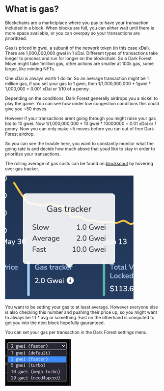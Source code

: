 # What is gas?

Blockchains are a marketplace where you pay to have your transaction included in a block. When blocks are full, you can either wait until there is more space available, or you can overpay so your transactions are prioritized. 

Gas is priced in gwei, a subunit of the network token (in this case xDai). There are 1,000,000,000 gwei in 1 xDai. Different types of transactions take longer to process and run for longer on the blockchain. So a Dark Forest Move might take 1million gas, other actions are smaller at 100k gas, some larger, like minting NFTs.

One xDai is always worth 1 dollar. So an average transaction might be 1 million gas, if you set your gas to 1 gwei, then  1/1,000,000,000 \* 1gwei \* 1,000,000 = 0.001 xDai or 1/10 of a penny.

Depending on the conditions, Dark Forest generally airdrops you a nickel to play the game. You can see how under low congestion conditions this could give you ~50 moves.

However if your transactions arent going through you might raise your gas bid to 10 gwei. Now  1/1,000,000,000 \* 10 gwei \* 10000000 = 0.01 xDai or 1 penny. Now you can only make ~5 moves before you run out of free Dark Forest airdrop.

So you can see the trouble here, you want to constantly monitor what the going rate is and decide how much above that youd like to stay in order to prioritize your transactions.

The rolling average of gas costs can be found on [blockscout](https://blockscout.com/xdai/mainnet) by hovering over gas tracker.

![](../.gitbook/assets/gas-tracker.png)

You want to be setting your gas to at least average. However everyone else is also checking this number and pushing their price up, so you might want to always be 1.1 * avg or something. Fast on the otherhand is computed to get you into the next block hopefully gauranteed.

You can set your gas per transaction in the Dark Forest settings menu.

![](../.gitbook/assets/df-settings-gas.png)
